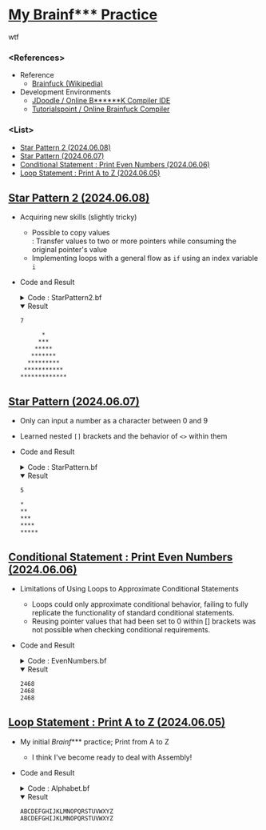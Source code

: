 # [My Brainf*** Practice](/README.md#brainf)

wtf


### **\<References>**

- Reference
  - [Brainfuck (Wikipedia)](https://en.wikipedia.org/wiki/Brainfuck)
- Development Environments
  - [JDoodle / Online B******K Compiler IDE](https://www.jdoodle.com/execute-b******k-online)
  - [Tutorialspoint / Online Brainfuck Compiler](https://www.tutorialspoint.com/execute_brainfk_online.php)


### **\<List>**

- [Star Pattern 2 (2024.06.08)](#star-pattern-2-20240608)
- [Star Pattern (2024.06.07)](#star-pattern-20240607)
- [Conditional Statement : Print Even Numbers (2024.06.06)](#conditional-statement--print-even-numbers-20240606)
- [Loop Statement : Print A to Z (2024.06.05)](#loop-statement--print-a-to-z-20240605)


## [Star Pattern 2 (2024.06.08)](#list)

- Acquiring new skills (slightly tricky)
  - Possible to copy values  
    : Transfer values to two or more pointers while consuming the original pointer's value
  - Implementing loops with a general flow as `if` using an index variable `i`
- Code and Result
  <details>
    <summary>Code : StarPattern2.bf</summary>

    ```brainfuck
    # Set constants
    < ptr0 ++++                                                 # Let ptr0 = 4
    [ ptr0 > ptr1 +++++ +++++ < ptr0 - ]                        # Let ptr1 = (10 * 4) = 40
    > [ ptr1 > ptr2 + > ptr3 + > ptr4 + <<< ptr1 - ]            # Move ptr1 to ptr2 ptr3 ptr4
    > ptr2 +++++ +++                                            # Let ptr2 = 48 ('0')
    > ptr3 ++                                                   # Let ptr3 = 42 ('*')
    > ptr4 ----- ---                                            # Let ptr4 = 32 (Space)
    > ptr5 +++++ +++++                                          # Let ptr5 = 10 (LF)

    # Input a number
    > ptr6 ,                                                    # Input ptr6 between '0' and '9'
    <<<< [ ptr2 >>>> ptr6 - <<<< ptr2 - ]                       # Convert ptr6 from char to int (ptr6 minus '0')
    >>>> [ ptr6 > ptr7 + > ptr8 + << ptr6 -]                    # Move ptr6 to ptr7 and ptr8
    >>>> ptr10 +                                                # Let ptr10 = 1

    # Print the pattern with general loop statement
    <<<
    [ ptr7                                                      # ptr7: The loop times
      > [ ptr8 <<<< ptr4 . >>>>> ptr9 + < ptr8 - ]              # ptr8 & ptr9: The number of spaces
      >> [ ptr10 <<<<< << ptr3 . >>>>> >>> ptr11 + < ptr10 - ]  # ptr10 & ptr11: The number of stars
      > [ ptr11 < ptr10 + > ptr11 - ] < ptr10 ++                # Recover ptr10 from ptr11 and add 2
      < [ ptr9 < ptr8 + > ptr9 - ] < ptr8 -                     # Recover ptr8 from ptr9 and subtract 1
      <<< ptr5 .                                                # Line replacement
      >> ptr7 -
    ]
    ```
  </details>
  <details open="">
    <summary>Result</summary>

    ```brainfuck
    7
    ```
    ```brainfuck
          *
         ***
        *****
       *******
      *********
     ***********
    *************
    ```
  </details>


## [Star Pattern (2024.06.07)](#list)

- Only can input a number as a character between 0 and 9
- Learned nested `[]` brackets and the behavior of `<>` within them
- Code and Result
  <details>
    <summary>Code : StarPattern.bf</summary>

    ```brainfuck
    < ptr0 +++++
    [ > ptr1 +++++ +++++ < ptr0 - ] > ptr1 --                   # Let ptr1 = (10 * 5) minus 2 = 48('0')
    < ptr0 ++++
    [ >> ptr2 +++++ +++++ << ptr0 - ] >> ptr2 ++                # Let ptr2 = (10 * 4) plus 2 = 42('*')
    > ptr3 +++++ +++++                                          # Let ptr3 = 10 (LF)

    > prt4 ,                                                    # Input ptr4 between '0' and '9'
    <<< [ >>> ptr4 - <<< ptr1 - ]                               # Convert ptr4 from char to int (ptr4 minus '0')

    >>> ptr4
    [   << ptr2 .           > ptr3 . > ptr4 -
      [ << ptr2 ..          > ptr3 . > ptr4 -
      [ << ptr2 ...         > ptr3 . > ptr4 -
      [ << ptr2 ....        > ptr3 . > ptr4 -
      [ << ptr2 .....       > ptr3 . > ptr4 -
      [ << ptr2 ..... .     > ptr3 . > ptr4 -
      [ << ptr2 ..... ..    > ptr3 . > ptr4 -
      [ << ptr2 ..... ...   > ptr3 . > ptr4 -
      [ << ptr2 ..... ....  > ptr3 . > ptr4 - ]]]]] ]]]]
    ```
  </details>
  <details open="">
    <summary>Result</summary>

    ```brainfuck
    5
    ```
    ```brainfuck
    *
    **
    ***
    ****
    *****
    ```
  </details>


## [Conditional Statement : Print Even Numbers (2024.06.06)](#list)

- Limitations of Using Loops to Approximate Conditional Statements
  - Loops could only approximate conditional behavior, failing to fully replicate the functionality of standard conditional statements.
  - Reusing pointer values that had been set to 0 within [] brackets was not possible when checking conditional requirements.
- Code and Result
  <details>
    <summary>Code : EvenNumbers.bf</summary>

    ```brainfuck
    # 1) Add 2 from 48('0') 4 times at ptr0

    ptr0 +++++ +++++ +++++ +++++ +++++ +++++ +++++ +++++ +++++ +++  # Let ptr0 = 48('0')
         ++. ++. ++. ++.                                            # Print 2 4 6 8
    ```
    ```brainfuck
    # 2) Use Loop statement

    ptr0 [-]                                                        # Reset ptr0 as 0
         +++++ +++++ . [-]                                          # Let ptr0 = 10 (LF) & Line replacement & Reset ptr0

    ptr0 +++++                                                      # Let ptr0 = 5
    [ > ptr1 +++++ +++++ < ptr0 -] > ptr1 --                        # Let ptr1 = (10 * 5) minus 2 = 48('0')

    < ptr0 ++++                                                     # Let ptr0 = 4
    [ > ptr1 ++ . < ptr0 - ]                                        # Print 2 4 6 8 with Loop statement
    ```
    ```brainfuck
    # 3) Use Conditional statement

    ptr0 [-]                                                        # Reset ptr0 as 0
    > prt1 [-]                                                      # Reset ptr1 as 0
    < ptr0 +++++ +++++ . [-]                                        # Let ptr0 = 10 (LF) & Line replacement & Reset ptr0

    ptr0 +++++                                                      # Let ptr0 = 5
    [ > ptr1 +++++ +++++ < ptr0 -] > ptr1 --                        # Let ptr1 = (10 * 5) minus 2 = 48('0')

    < ptr0 +++++ +++                                                # Let ptr0 = 8
    [
      > ptr1 + < ptr0 -                                             # If odd then not print
      > ptr1 + . < ptr0 -                                           # If even then print
    ]
    # Unable to use new ptr to judge if odd or even because it can't be reused in loop statement
    ```
  </details>
  <details open="">
    <summary>Result</summary>

    ```brainfuck
    2468
    2468
    2468
    ```
  </details>


## [Loop Statement : Print A to Z (2024.06.05)](#list)

- My initial *Brainf**** practice; Print from A to Z
  - I think I've become ready to deal with Assembly!
- Code and Result
  <details>
    <summary>Code : Alphabet.bf</summary>

    ```brainfuck
    # 1) Add 1 from 65('A') 25 times at ptr0

    ptr0 +++++ +++++ +++++ +++++ +++++ +++++ +++++ +++++ +++++ +++++
         +++++ +++++ +++++ .                                          # Let ptr0 = 65 and print 'A'
         +.+.+.+.+.+.+.+.+.+.+.+.+.+.+.+.+.+.+.+.+.+.+.+.+.           # Increment and print ptr0 25 times
    ```
    ```brainfuck
    # 2) Use square brackets statements

    ptr0 [-]                                                          # Reset ptr0 as 0
    ptr0 +++++ +++++ . [-]                                            # Let ptr0 = 10 (LF) & Line replacement & Reset ptr0

    ptr0 +++++ +++++ +++                                              # Let ptr0 = 13
    [ > ptr1 +++++ < ptr0 - ] > ptr1 .                                # Increment ptr1 by 5 13 times to get 65 ('A') & print

    < ptr0 +++++ +++++ +++++ +++++ +++++                              # Let ptr0 = 25
    [ > ptr1 + . < ptr0 - ]                                           # Loop to increment 25 times & print ptr1 from 66 ('B') to 90 ('Z')
    ```
  </details>
  <details open="">
    <summary>Result</summary>

    ```brainfuck
    ABCDEFGHIJKLMNOPQRSTUVWXYZ
    ABCDEFGHIJKLMNOPQRSTUVWXYZ
    ```
  </details>
